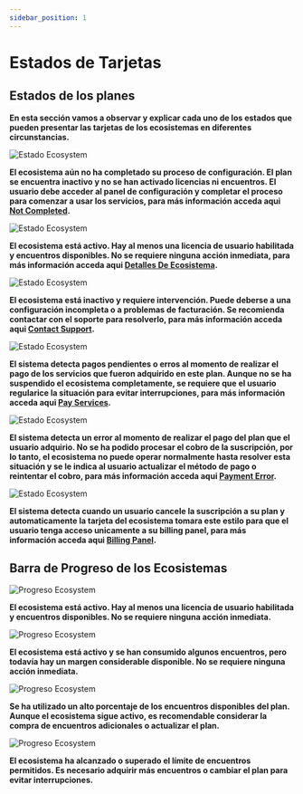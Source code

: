 ```yaml
---
sidebar_position: 1
---
```


# Estados de Tarjetas

## Estados de los planes

**En esta sección vamos a observar y explicar cada uno de los estados que pueden presentar las tarjetas de los ecosistemas en diferentes circunstancias.**

![Estado Ecosystem](/img/store-usuario/Card-ecosystem-(6).png)

**El ecosistema aún no ha completado su proceso de configuración. El plan se encuentra inactivo y no se han activado licencias ni encuentros. El usuario debe acceder al panel de configuración y completar el proceso para comenzar a usar los servicios, para más información acceda aqui [Not Completed](/docs/waizant-store/manual-usuario/plan-settings/card-ecosystem/not-completed).**

![Estado Ecosystem](/img/store-usuario/Card-ecosystem-(8).png)

**El ecosistema está activo. Hay al menos una licencia de usuario habilitada y encuentros disponibles. No se requiere ninguna acción inmediata, para más información acceda aqui [Detalles De Ecosistema](/docs/waizant-store/manual-usuario/plan-settings/ecosystem-details/Ecosystem%20details).**

![Estado Ecosystem](/img/store-usuario/Card-ecosystem-(7).png)

**El ecosistema está inactivo y requiere intervención. Puede deberse a una configuración incompleta o a problemas de facturación. Se recomienda contactar con el soporte para resolverlo, para más información acceda aqui [Contact Support](/docs/waizant-store/manual-usuario/plan-settings/card-ecosystem/contact-support).**

![Estado Ecosystem](/img/store-usuario/Card-ecosystem-(2).png)

**El sistema detecta pagos pendientes o erros al momento de realizar el pago de los servicios que fueron adquirido en este plan. Aunque no se ha suspendido el ecosistema completamente, se requiere que el usuario regularice la situación para evitar interrupciones, para más información acceda aqui [Pay Services](/docs/waizant-store/manual-usuario/plan-settings/card-ecosystem/payment-error#pay-services).**

![Estado Ecosystem](/img/store-usuario/Card-ecosystem-(1).png)

**El sistema detecta un error al momento de realizar el pago del plan que el usuario adquirio. No se ha podido procesar el cobro de la suscripción, por lo tanto, el ecosistema no puede operar normalmente hasta resolver esta situación y se le indica al usuario actualizar el método de pago o reintentar el cobro, para más información acceda aqui [Payment Error](/docs/waizant-store/manual-usuario/plan-settings/card-ecosystem/payment-error#payment-error).**

![Estado Ecosystem](/img/store-usuario/Card-ecosystem-(9).png)

**El sistema detecta cuando un usuario cancele la suscripción a su plan y automaticamente la tarjeta del ecosistema tomara este estilo para que el usuario tenga acceso unicamente a su billing panel, para más información acceda aqui [Billing Panel](/docs/waizant-store/manual-usuario/plan-settings/card-ecosystem/canceled-plan).**

## Barra de Progreso de los Ecosistemas

![Progreso Ecosystem](/img/store-usuario/Card-ecosystem-(8).png)

**El ecosistema está activo. Hay al menos una licencia de usuario habilitada y encuentros disponibles. No se requiere ninguna acción inmediata.**

![Progreso Ecosystem](/img/store-usuario/Card-ecosystem-(4).png)

**El ecosistema está activo y se han consumido algunos encuentros, pero todavía hay un margen considerable disponible. No se requiere ninguna acción inmediata.**

![Progreso Ecosystem](/img/store-usuario/Card-ecosystem-(3).png)

**Se ha utilizado un alto porcentaje de los encuentros disponibles del plan. Aunque el ecosistema sigue activo, es recomendable considerar la compra de encuentros adicionales o actualizar el plan.**

![Progreso Ecosystem](/img/store-usuario/Card-ecosystem-(5).png)

**El ecosistema ha alcanzado o superado el límite de encuentros permitidos. Es necesario adquirir más encuentros o cambiar el plan para evitar interrupciones.**
